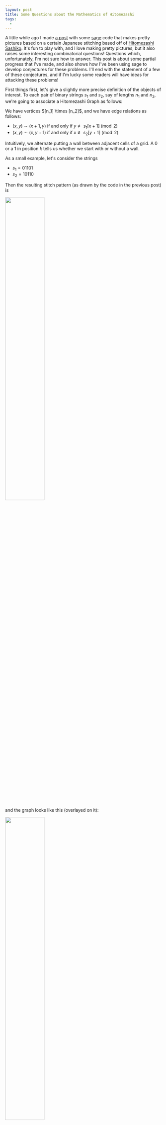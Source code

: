 ```yaml
---
layout: post
title: Some Questions about the Mathematics of Hitomezashi
tags:
  - 
---
```


A little while ago I made [a post][1] with some [sage](https://sagemath.org) code
that makes pretty pictures based on a certain Japanese stitching based off of
[Hitomezashi Sashiko][2]. It's fun to play with, and I love making pretty pictures,
but it also raises some interesting combinatorial questions! Questions which,
unfortunately, I'm not sure how to answer. This post is about some partial
progress that I've made, and also shows how I've been using sage to develop
conjectures for these problems. I'll end with the statement of a few of these
conjectures, and if I'm lucky some readers will have ideas for attacking 
these problems!

First things first, let's give a slightly more precise definition of the 
objects of interest. To each pair of binary strings $s_1$ and $s_2$, say 
of lengths $n_1$ and $n_2$, we're going to associate a 
<span class=defn>Hitomezashi Graph</span> as follows:

<div class=boxed markdown=1>
  We have vertices $[n_1] \times [n_2]$, and we have edge relations as follows:

  - $(x,y) \sim (x+1,y)$ if and only if $y \not \equiv s_1[x+1] \pmod{2}$
  - $(x,y) \sim (x,y+1)$ if and only if $x \not \equiv s_2[y+1] \pmod{2}$
</div>

Intuitively, we alternate putting a wall between adjacent cells of a grid. 
A $0$ or a $1$ in position $k$ tells us whether we start with or without a wall.

As a small example, let's consider the strings 

 - $s_1 = 01101$
 - $s_2 = 10110$

Then the resulting stitch pattern (as drawn by the code in the previous post) is

<img src="/assets/images/hitomezashi-mathematics/example.png" width="50%">

and the graph looks like this (overlayed on it):

<img src="/assets/images/hitomezashi-mathematics/example-with-graph.png" width="50%">

(Notice the "regions" in the picture are exactly connected components of the graph)

Now there's a lot of of questions we can ask about these pictures. Let's build
a larger one to make things a bit more obvious:

Say $s_1 = 11010100110111000000001$ and $s_2 = 01001010110111110011110000110000$.

then our picture looks like this:

<img src="/assets/images/hitomezashi-mathematics/bigger-example.png" width="50%">

and already there's some obvious questions to ask.

 - How many $1 \times 1$ squares do we expect to get? What about other 
patterns, like the plus signs?

- How many regions do we expect to get in total? And how big do we expect
the regions to be?

There are other natural questions as well, but these are interesting to me
because I can solve them, and because I can't solve them (respectively).

<div class=boxed markdown=1>
You should play around with making your own hitomezashi
pictures, and try to come up with your own questions about them! 

Feel free to leave any conjectures or work of your own in the comments here ^_^
</div>

---

Let's start with the expected number of $1 \times 1$ tiles. This is actually a
super cute problem, and could easily have been 251 homework at CMU. If you want
to work it out for yourself, now's the time! Otherwise, let's see how to do it
together:

The probability that any given square $(x,y)$ is a singleton tile is the 
probabillity that there are walls at $x$, $x+1$, $y$, and $y+1$.
Of course, there's a $50\%$ chance of having a wall in any predetermined position,
So the odds of getting all $4$ of our walls in the right spot is $2^{-4}$.

Now (using linearity of expectation) we compute

$$
\begin{aligned}
\mathbb{E}[\# \text{ of $1 \times 1$ cells}]
&= \mathbb{E} \left [ \sum_{(x,y)} 𝟙_{(x,y) \text{ is a $1 \times 1$ cell}} \right ] \\
&= \sum_{(x,y)} \mathbb{E} [𝟙_{(x,y) \text{ is a $1 \times 1$ cell}}] \\
&= \sum_{(x,y)} \mathbb{P}[(x,y) \text{ is a $1 \times 1$ cell}] \\
&= \sum_{(x,y)} \frac{1}{16} \\
&= \frac{n_1 n_2}{16}
\end{aligned}
$$

Of course, we can also code this up and check! Here is some code that 

- makes and draws Hitomezashi graphs
- builds a random graph of size $n^2$, and gets some information about it
- runs this 50 times for boards of size 50 to 200, keeping track of the 
    average number of singletons for each choice of $n$. 


<div class="no_eval">
<script type="text/x-sage">
def mkHitomezashi(s1,s2):
  """
  Make a hitomezashi graph based on @s1 and @s2
  """
  m = len(s1)
  n = len(s2)

  vs = [(x,y) for x in range(m) for y in range(n)]

  es = []
  for x in range(m):
    for y in range(n):
      if x+1 < m and y%2 != s1[x+1]:
        es += [((x,y),(x+1,y))]
      if y+1 < n and x%2 != s2[y+1]:
        es += [((x,y),(x,y+1))]

  return Graph([vs,es], format='vertices_and_edges')


def drawHitomezashi(G):
  """
  Draw the hitomezashi graph using the veretex names as positions
  """
  pos = {}
  for v in G.vertices():
    pos[v] = v
  
  return G.graphplot(pos=pos)


def runTest(n,p=None,q=None):
  """
  Build a random @n by @n graph, and get some stats

  @p is the probability of getting a 0 in the rows
  @q is the probability of getting a 0 in the columns
  """

  if p == None:
    p = 0.5
  if q == None:
    q = 0.5

  s1 = [int(random() < p) for blah in range(n)]
  s2 = [int(random() < q) for blah in range(n)]

  G = mkHitomezashi(s1,s2)

  # This is a list of the sizes of the connected components, 
  # in decreasing order of size.
  return G.connected_components_sizes()


def getNumSingletons(n, N, p=None, q=None):
  """
  get the mean and std dev number of singletons

  run @N many tests on graphs of size @n
  """

  numSingletons = []
  for _ in range(N):
    ccSizes = runTest(n,p,q)
    numSingletons += [ccSizes.count(1)]

  return (mean(numSingletons), sqrt(variance(numSingletons)))


def plotNumSingletons(n0,n1,N=None,p=None,q=None):
  """
  Run @N trials on sizes @n0 to @n1 and plot/return the data
  """
  if N == None:
    N = 100

  data = []
  for n in range(n0,n1+1):
    print(n)
    (avg,std) = getNumSingletons(n,N,p,q)
    data += [(n, avg.n())]

  show(scatter_plot(data) + plot(x^2/16, x, n0,n 1))
  return data

# plotNumSingletons(50,200,50)
</script>
</div>

<br>

Here you can see the data plotted against $x^2 / 16$. I think it basically
speaks for itself:

<img src="/assets/images/hitomezashi-mathematics/singletons-data.png">

Of course, we can do a similar analysis to see that there are going to be
$\Theta(n^2)$ many copies of any fixed pattern, in expectation. Moreover,
if we have a pattern in mind, we can compute the leading coefficient 
implicit in this big-theta.

<div class=boxed markdown=1>
As a (fun?) exercise, how many plus-shapes do we expect to get in 
a random $n \times n$ Hitomezashi graph?

Keep in mind that the existence of certain walls will _no longer be independent_.
</div>

---

Now let's move on to the number of regions, and the largest region size.

We just computed that there's $\Theta(n^2)$ many singleton tiles, and 
obviously there can't be more than $n^2$ regions in total! So we actually
know the asymptotic behavior of the number of regions too. 
This is slightly unsatisfying, though. It would be nice to know what the
leading coefficient is. It's clear that lots of our regions come from 
$1 \times 1$ tiles, so we would expect the number of regions to be 
not much bigger than $n^2 / 16$... But _precisely_ how much bigger
do we expect it to be?

Again, we can write some code to test this out:

<div class="no_eval">
<script type="text/x-sage">
def getNumCCs(n, N, p=None, q=None):
  """
  get the mean and std dev number of CC
  (connected components)

  run @N many tests on graphs of size @n
  """

  numCCs = []
  for _ in range(N):
    ccSizes = runTest(n,p,q)
    numCCs += [len(ccSizes)]

  return (mean(numCCs), sqrt(variance(numCCs)))


def plotNumCCs(n0, n1, N=None, p=None, q=None):
  """
  Run @N trials on sizes @n0 to @n1 and plot/return the data
  """

  if N == None:
    N = 100

  data = []
  for n in range(n0, n1+1):
    print(n)
    (avg,std) = getNumCCs(n,N,p,q)
    data += [(n, avg.n())]
  
  show(scatter_plot(data))
  return data

# CCData = plotNumCCs(50,200,50)
</script>
</div>

Here you can see the number of regions plotted against $x^2 / 16$. 
It's appreciably bigger, and (unsurprisingly) the distance between
them seems to be increasing as $n$ increases:

<img src="/assets/images/hitomezashi-mathematics/num-ccs.png">

We know that we expect the number of regions to grow like $\Theta(n^2)$,
so we can ask sage[^1] to guess the constant for us!

<div class="no_eval">
<script type="text/x-sage">
a = var('a')
model(n) = a*n^2

# this numerically finds coefficients for the model
# to make it best match the data somehow. 
# I'm not enough of a statistician to say more
sol = find_fit(CCData, model)

guess(n) = model(a=sol[0].rhs())
</script>
</div>

When we run this, we get

$$\mathtt{guess}(n) \approx 0.076 n^2$$

looks _pretty good_ when we plot it against our data:

<img src="/assets/images/hitomezashi-mathematics/ccguess.png">

Since $1/16 = 0.0625$, we see that, at least in the sizes we're sampling,
roughly $80\%$ of our regions are singletons.

We can check how good this model is, both inside and outside the range
of data we used to define it, by running a few more tests. 

For instance, running $\mathtt{getNumCCs}(100,50)$ will run another 50 tests
on graphs of size $100 \times 100$, then return the average number of regions
over these tests. Simply plugging in gives us $\mathtt{guess}(100) = 761.1$,
and running $\mathtt{getNumCCs}(100,50)$ gives an average of $772.76$ regions. 

That's pretty good! But how well does $\mathtt{guess}$ _predict_ the number
of regions for $n$ outside the range of data we initially used?

- $\mathtt{guess}(300) = 6850$, and empirically we find 
    $\mathtt{getNumCCs}(300,50) = 6785.98$! 

- Let's push our luck!  Sage tells us $\mathtt{guess}(500) = 19027$,
and empirically $\mathtt{getNumCCs}(500,50) = 18343.5$

I'm definitely calling these a "win" for the formula!

They're drifting apart, and I'm sure that's because the 
model isn't completely right. The standard deviation for how many
regions we get is also growing as a function of $n$, so we might 
also need more than $50$ samples in this range to get closer to the 
true average? I'm not a statistician, haha[^3].

Regardless, this brings me to the first 
$\sim \star \sim \text{Conjecture} \sim \star \sim$ of the post!

<div class=boxed markdown=1>
Conjecture:

 - (Easy?): 
    The expected number of regions in an $n \times n$ graph is $\lt 0.1 n^2$
 - (Hard?):
    Pin down the constant in the expected number of regions $Cn^2$
</div>

Again, I'm _not_ a probabilistic combinatorialist, so these sorts of 
questions are a bit outside my wheelhouse. I can't tell if they're 
either quite simple or almost impossible, but I know I (unfortunately)
have other things to work on[^2] and can't spend any more time on this.
Hopefully one of you will be able to tackle these! ^_^

---

Lastly, the maximum region size. 

Let's say we know that there are $\approx C n^2$ many regions. 
Then since we have $n^2$ cells to allocate among the regions, 
the average region should contain $1/C$ many cells. So there
must be a region which contains $\geq 1/C$ cells. 

Assuming the easy conjecture from the previous section ($C \lt 0.1$),
we see that there must be a region containing more than $10$ cells.

This is better than nothing, but the size of the largest reason seems 
to be growing with $n$ (see the graphs later on in this section),
so having a constant lower bound is less than ideal.

<div class=boxed markdown=1>
  We can do a bit better, though. We know that _most_ of these 
  regions are singletons! So the other regions are going to have
  to be bigger to compensate. 

  As a (fun?) exercise, can you lower bound the size of the 
  largest region using this idea? 

  I'll leave my attempt in a foothote[^4]
</div>

Since I don't have any more ideas for trying to _solve_ this problem,
let's at least get some data and make a conjecture!

<div class="no_eval">
<script type="text/x-sage">
def getMaxCCs(n, N, p=None, q=None):
  """
  get the mean and std dev size of the largest CC

  run @N many tests on graphs of size @n
  """

  maxCCs = []
  for k in range(N):
    print("Running test ", k, "/", N)
    ccSizes = runTest(n,p,q)
    maxCCs += [ccSizes[0]]

  return (mean(maxCCs), sqrt(variance(maxCCs)))

def runMaxCCTest(n0,n1,N,p=None,q=None):
  out = []
  for n in range(n0,n1+1):
    (m,s) = getMaxCCs(n,N,p,q)
    out += [(n,m.n())]

  return out

# maxCCData = runMaxCCTest(50,200,50)
</script>
</div>

If we plot this data, we can see how the size of the largest 
region is growing with $n$:

<img src="/assets/images/hitomezashi-mathematics/maxCCplot.png">

This plot _really_ embarrasses the lower bound of $10$ that we got :P.
You can read off the graph that it's growing faster than linear, but
how fast _is_ it growing? Well, we can ask sage for a good polynomial
model:

<div class="no_eval">
<script type="text/x-sage">
  a = var('a')
  b = var('b')
  model(n) = a * n^b

  sol = find_fit(maxCCData, model)

  guess(n) = model(a=sol[0].rhs(), b=sol[1].rhs())

  # this makes guess(n) = 1.9573061548255626*n^1.3888112924129952
</script>
</div>

Now we see the guess is 

$$\mathtt{guess}(n) \approx 1.95 n^{1.38}.$$

Plotting this against our data gives

<img src="/assets/images/hitomezashi-mathematics/maxCCwithPlot.png">

You can tell the standard deviation is higher here. Especially 
as $n$ increases. That said, we can still check the predictive value
of our model.

- $\mathtt{getMaxCCs}(100,50) = 1204.6$, which lines up quite nicely with
    $\mathtt{guess}(100) = 1172.9$. In fact, they're _well_ within the 
    standard deviation of $329$ (as computed by $\mathtt{getMaxCCs}$)

- $\mathtt{getMaxCCs}(300,50) = 5163.2$, which is _still_ quite well
    approximated by $\mathtt{guess}(300) = 5394$. Indeed, the standard
    deviation is on the order of $1300$, so our guess is doing quite well!

- If we push our luck again and look at 
    $\mathtt{getMaxCCs}(500,50) = 10617.2$, our guess is $10965.2$,
    which is _still_ a good approximation! The standard deviation is
    $2952$, so our model is killing it.

- How far _can_ we push things? If we run $\mathtt{getMaxCCs}(1000,50)$,
    we get $27651.7$, which somehow STILL matches up nicely with 
    $\mathtt{guess}(1000) = 28713.9$. Especially seeing as the standard
    deviation is now almost $6000$.

This data then leads to a new series of conjectures

<div class=boxed markdown=1>
Conjecture:

- (Easy?) Can we show the expected size of the biggest region is $o(n^2)$?
- (Medium?) What about $o(n^{1.5})$?
- (Hard?) Can we show that it _is_ $\Theta(n^{1.38})$ or so? What's the
    exact exponent?
- (Extremely Hard?) What's the coefficient in front? We expect it's probably
    $1.95 n^{1.38}$ or so, but... Can we know for sure?
</div>

---

I think this kind of use case for sage is really powerful!
It's a great tool not only for solving concrete problems that arise
in research, but also for formulating new conjectures and playing around
with lots of concrete _examples_ at once! Hopefully this showcases 
another angle on how we can use sage in the wild to work on our 
research problems.

Also, again, if anyone makes any progress on these, _please_ let me know!
I would love to know anything you're able to figure out ^_^

---

[^1]:
    A huge thanks to Brandon Curtis for the blog of sage resources!
    In particular the model fitting example [here][3] was 
    super helpful.

[^2]:
    I really want to start writing music so that I'll have something
    by the end of the year. Also there's the upcoming posts on 
    fourier analysis, etc.

[^3]:
    Thankfully one of my best friends _is_ a statistician. 
    He's been a huge help for this whole process, and you 
    can find him [on twitch][4]

[^4]:
    We know that there are $\approx (1/16)n^2$ singleton regions. 
    That means we have $\approx (C - (1/16))n^2$ nonsingleton regions,
    and $(15/16)n^2$ remaining cells to distribute amongst these regions.

    So the average nonsingleton region has
    $\frac{15/16}{C - (1/16)}$ cells, so there must be a particular
    region with at least that many cells. 

    Assuming the conjecture $C \lt 0.1$, we see the largest region
    must have at least $25$ cells. This is better. But still independent
    of $n$.

    I don't think this approach can be saved, either. We _know_ the 
    expected number of singletons, so the numerator can only be $15 / 16$. 
    Even if we guess there are error terms in the number of regions 
    total, that gives us lower order terms in the denominator that 
    go to $0$ as $n \to \infty$...

    We could also try including _more_ small regions, say by counting
    plus signs as well as singletons. But this would just improve the
    constant (do you see why?).
    What we would need to know is that there's a lot of "small" regions
    where "small" now isn't a constant, but depends on $n$. 
    For instance, can we estimate the number of regions of size 
    $\leq n$?


[1]: /2021/12/08/hitomezashi-maker
[2]: https://en.wikipedia.org/wiki/Sashiko
[3]: http://sage.brandoncurtis.com/data-fitting.html
[4]: https://www.twitch.tv/samercam
